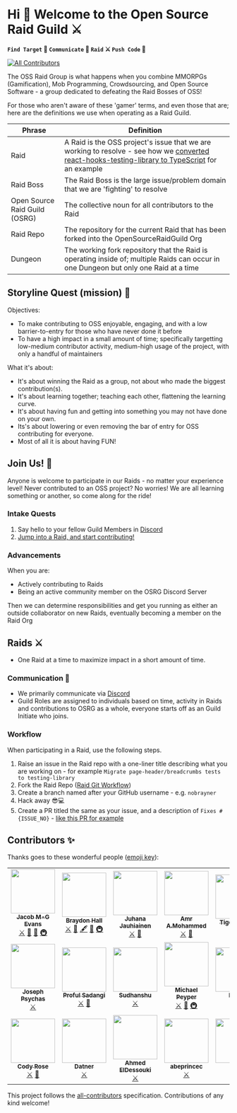 
# Hi :wave: Welcome to the Open Source Raid Guild :crossed_swords:

**`Find Target` :dart: `Communicate` :satellite: `Raid` :crossed_swords: `Push Code` :tada:**

[![All Contributors](https://img.shields.io/github/all-contributors/OpenSourceRaidGuild/first-quest?color=orange&style=flat-square)](#contributors)

The OSS Raid Group is what happens when you combine MMORPGs (Gamification), Mob Programming, Crowdsourcing, and Open Source Software - a group dedicated to defeating the Raid Bosses of OSS!

For those who aren't aware of these 'gamer' terms, and even those that are; here are the definitions we use when operating as a Raid Guild.

| Phrase     | Definition                                                                                                                                                                                                                  |
| ---------- | --------------------------------------------------------------------------------------------------------------------------------------------------------------------------------------------------------------------------- |
| Raid       | A Raid is the OSS project's issue that we are working to resolve - see how we [converted react-hooks-testing-library to TypeScript](https://github.com/testing-library/react-hooks-testing-library/pull/520) for an example |
| Raid Boss  | The Raid Boss is the large issue/problem domain that we are 'fighting' to resolve |
| Open Source Raid Guild (OSRG) | The collective noun for all contributors to the Raid |
| Raid Repo | The repository for the current Raid that has been forked into the OpenSourceRaidGuild Org |
| Dungeon | The working fork repository that the Raid is operating inside of; multiple Raids can occur in one Dungeon but only one Raid at a time |
## Storyline Quest (mission) :scroll:

Objectives:

- To make contributing to OSS enjoyable, engaging, and with a low barrier-to-entry for those who have never done it before
- To have a high impact in a small amount of time; specifically targetting low-medium contributor activity, medium-high usage of the project, with only a handful of maintainers

What it's about:

- It's about winning the Raid as a group, not about who made the biggest contribution(s).
- It's about learning together; teaching each other, flattening the learning curve. 
- It's about having fun and getting into something you may not have done on your own.
- Its's about lowering or even removing the bar of entry for OSS contributing for everyone.
- Most of all it is about having FUN! 

<!-- Previous points
- Themed from MMORPG gaming, gamifiying Mob programming OSS repositories
- Look for criteria in OSS repositories
  1. Low to medium contributor activity, only a handful of maintainers
  2. Medium to high usage of the OSS
  3. Our impact can be potentially high; in a few days
-->

## Join Us! :smiling_face_with_three_hearts:

Anyone is welcome to participate in our Raids - no matter your experience level! Never contributed to an OSS project? No worries! We are all learning something or another, so come along for the ride!

### Intake Quests

1. Say hello to your fellow Guild Members in [Discord][discord]
2. [Jump into a Raid, and start contributing!](https://github.com/OpenSourceRaidGuild/tutorial-quest#workflow)

### Advancements

When you are:

- Actively contributing to Raids
- Being an active community member on the OSRG Discord Server

Then we can determine responsibilities and get you running as either an outside collaborator on new Raids, eventually becoming a member on the Raid Org
## Raids :crossed_swords:

- One Raid at a time to maximize impact in a short amount of time.

### Communication :satellite: 

* We primarily communicate via [Discord][discord]
* Guild Roles are assigned to individuals based on time, activity in Raids and contributions to OSRG as a whole, everyone starts off as an Guild Initiate who joins.

### Workflow

When participating in a Raid, use the following steps.

1. Raise an issue in the Raid repo with a one-liner title describing what you are working on - for example `Migrate page-header/breadcrumbs tests to testing-library`
2. Fork the Raid Repo ([Raid Git Workflow](./git.md))
3. Create a branch named after your GitHub username - e.g. `nobrayner`
4. Hack away :sunglasses::computer:
5. Create a PR titled the same as your issue, and a description of `Fixes #{ISSUE_NO}` - [like this PR for example](https://github.com/OpenSourceRaidGuild/hospitalrun-frontend/pull/8)

[discord]: https://discord.gg/m5U24z92Va

## Contributors ✨

Thanks goes to these wonderful people ([emoji key](https://allcontributors.org/docs/en/emoji-key)):

<!-- ALL-CONTRIBUTORS-LIST:START - Do not remove or modify this section -->
<!-- prettier-ignore-start -->
<!-- markdownlint-disable -->
<table>
  <tr>
    <td align="center"><a href="https://dev.to/jacobmgevans"><img src="https://avatars1.githubusercontent.com/u/27247160?v=4?s=100" width="100px;" alt=""/><br /><sub><b>Jacob M-G Evans</b></sub></a><br /><a href="#raids-crossed_swords" title="OSRG Guild Member">⚔</a> <a href="#ideas-JacobMGEvans" title="Ideas, Planning, & Feedback">🤔</a> <a href="https://github.com/OpenSourceRaidGuild/tutorial-quest/commits?author=JacobMGEvans" title="Documentation">📖</a> <a href="#infra-JacobMGEvans" title="Infrastructure (Hosting, Build-Tools, etc)">🚇</a></td>
    <td align="center"><a href="https://github.com/nobrayner"><img src="https://avatars2.githubusercontent.com/u/40751395?v=4?s=100" width="100px;" alt=""/><br /><sub><b>Braydon Hall</b></sub></a><br /><a href="#raids-crossed_swords" title="OSRG Guild Member">⚔</a> <a href="#ideas-nobrayner" title="Ideas, Planning, & Feedback">🤔</a> <a href="#content-nobrayner" title="Content">🖋</a> <a href="https://github.com/OpenSourceRaidGuild/tutorial-quest/commits?author=nobrayner" title="Documentation">📖</a> <a href="#infra-nobrayner" title="Infrastructure (Hosting, Build-Tools, etc)">🚇</a></td>
    <td align="center"><a href="https://github.com/juhanakristian"><img src="https://avatars1.githubusercontent.com/u/544386?v=4?s=100" width="100px;" alt=""/><br /><sub><b>Juhana Jauhiainen</b></sub></a><br /><a href="#raids-crossed_swords" title="OSRG Guild Member">⚔</a> <a href="#ideas-juhanakristian" title="Ideas, Planning, & Feedback">🤔</a></td>
    <td align="center"><a href="https://github.com/merodiro"><img src="https://avatars1.githubusercontent.com/u/17033502?v=4?s=100" width="100px;" alt=""/><br /><sub><b>Amr A.Mohammed</b></sub></a><br /><a href="#raids-crossed_swords" title="OSRG Guild Member">⚔</a> <a href="#ideas-merodiro" title="Ideas, Planning, & Feedback">🤔</a></td>
    <td align="center"><a href="https://tigerabrodi.dev/"><img src="https://avatars1.githubusercontent.com/u/49603590?v=4?s=100" width="100px;" alt=""/><br /><sub><b>Tiger Abrodi</b></sub></a><br /><a href="#raids-crossed_swords" title="OSRG Guild Member">⚔</a> <a href="#ideas-tigerabrodi" title="Ideas, Planning, & Feedback">🤔</a></td>
    <td align="center"><a href="https://github.com/marcosvega91"><img src="https://avatars2.githubusercontent.com/u/5365582?v=4?s=100" width="100px;" alt=""/><br /><sub><b>Marco Moretti</b></sub></a><br /><a href="#raids-crossed_swords" title="OSRG Guild Member">⚔</a></td>
    <td align="center"><a href="http://peter.hozak.info/"><img src="https://avatars0.githubusercontent.com/u/1087670?v=4?s=100" width="100px;" alt=""/><br /><sub><b>Peter Hozák</b></sub></a><br /><a href="#raids-crossed_swords" title="OSRG Guild Member">⚔</a> <a href="#ideas-Aprillion" title="Ideas, Planning, & Feedback">🤔</a></td>
  </tr>
  <tr>
    <td align="center"><a href="https://github.com/TheGallery"><img src="https://avatars1.githubusercontent.com/u/3214876?v=4?s=100" width="100px;" alt=""/><br /><sub><b>Joseph Psychas</b></sub></a><br /><a href="#raids-crossed_swords" title="OSRG Guild Member">⚔</a></td>
    <td align="center"><a href="https://github.com/proful"><img src="https://avatars2.githubusercontent.com/u/354596?v=4?s=100" width="100px;" alt=""/><br /><sub><b>Proful Sadangi</b></sub></a><br /><a href="#raids-crossed_swords" title="OSRG Guild Member">⚔</a> <a href="#ideas-proful" title="Ideas, Planning, & Feedback">🤔</a></td>
    <td align="center"><a href="https://github.com/tsuki42"><img src="https://avatars2.githubusercontent.com/u/22864071?v=4?s=100" width="100px;" alt=""/><br /><sub><b>Sudhanshu</b></sub></a><br /><a href="#raids-crossed_swords" title="OSRG Guild Member">⚔</a></td>
    <td align="center"><a href="https://github.com/mpeyper"><img src="https://avatars0.githubusercontent.com/u/23029903?v=4?s=100" width="100px;" alt=""/><br /><sub><b>Michael Peyper</b></sub></a><br /><a href="#raids-crossed_swords" title="OSRG Guild Member">⚔</a> <a href="#ideas-mpeyper" title="Ideas, Planning, & Feedback">🤔</a> <a href="#infra-mpeyper" title="Infrastructure (Hosting, Build-Tools, etc)">🚇</a></td>
    <td align="center"><a href="https://github.com/emma-r-slight"><img src="https://avatars0.githubusercontent.com/u/60733989?v=4?s=100" width="100px;" alt=""/><br /><sub><b>Emma </b></sub></a><br /><a href="#raids-crossed_swords" title="OSRG Guild Member">⚔</a> <a href="#ideas-emma-r-slight" title="Ideas, Planning, & Feedback">🤔</a></td>
    <td align="center"><a href="https://twitter.com/ZiedTouibi"><img src="https://avatars3.githubusercontent.com/u/15978090?v=4?s=100" width="100px;" alt=""/><br /><sub><b>Zied.Touibi</b></sub></a><br /><a href="#raids-crossed_swords" title="OSRG Guild Member">⚔</a> <a href="#ideas-ziedtouibi" title="Ideas, Planning, & Feedback">🤔</a> <a href="#design-ziedtouibi" title="Design">🎨</a></td>
    <td align="center"><a href="https://github.com/kiranjd"><img src="https://avatars2.githubusercontent.com/u/25822851?v=4?s=100" width="100px;" alt=""/><br /><sub><b>Kiran Jd</b></sub></a><br /><a href="#raids-crossed_swords" title="OSRG Guild Member">⚔</a></td>
  </tr>
  <tr>
    <td align="center"><a href="https://github.com/codyarose"><img src="https://avatars1.githubusercontent.com/u/35306025?v=4?s=100" width="100px;" alt=""/><br /><sub><b>Cody Rose</b></sub></a><br /><a href="#raids-crossed_swords" title="OSRG Guild Member">⚔</a> <a href="#ideas-codyarose" title="Ideas, Planning, & Feedback">🤔</a></td>
    <td align="center"><a href="https://github.com/datner"><img src="https://avatars.githubusercontent.com/u/22598347?v=4?s=100" width="100px;" alt=""/><br /><sub><b>Datner</b></sub></a><br /><a href="#raids-crossed_swords" title="OSRG Guild Member">⚔</a></td>
    <td align="center"><a href="https://ahmedeldessouki-a7488.firebaseapp.com/"><img src="https://avatars.githubusercontent.com/u/44158955?v=4?s=100" width="100px;" alt=""/><br /><sub><b>Ahmed ElDessouki</b></sub></a><br /><a href="#raids-crossed_swords" title="OSRG Guild Member">⚔</a></td>
    <td align="center"><a href="https://github.com/abeprincec"><img src="https://avatars.githubusercontent.com/u/16880975?v=4?s=100" width="100px;" alt=""/><br /><sub><b>abeprincec</b></sub></a><br /><a href="#raids-crossed_swords" title="OSRG Guild Member">⚔</a></td>
    <td align="center"><a href="https://github.com/MohitPopli"><img src="https://avatars.githubusercontent.com/u/17976072?v=4?s=100" width="100px;" alt=""/><br /><sub><b>Mohit</b></sub></a><br /><a href="#ideas-MohitPopli" title="Ideas, Planning, & Feedback">🤔</a> <a href="#raids-crossed_swords" title="OSRG Guild Member">⚔</a></td>
    <td align="center"><a href="https://www.linkedin.com/in/ypazevedo/"><img src="https://avatars.githubusercontent.com/u/56167866?v=4?s=100" width="100px;" alt=""/><br /><sub><b>Yago Pereira Azevedo</b></sub></a><br /><a href="#ideas-YPAzevedo" title="Ideas, Planning, & Feedback">🤔</a> <a href="#raids-crossed_swords" title="OSRG Guild Member">⚔</a></td>
  </tr>
</table>

<!-- markdownlint-restore -->
<!-- prettier-ignore-end -->

<!-- ALL-CONTRIBUTORS-LIST:END -->

This project follows the [all-contributors](https://github.com/all-contributors/all-contributors) specification. Contributions of any kind welcome!
